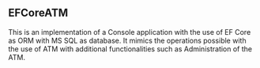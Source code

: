 <h2> EFCoreATM</h2>
This is an implementation of a Console application with the use of EF Core as ORM with MS SQL as database.
It mimics the operations possible with the use of ATM with additional functionalities such as Administration of the ATM.

